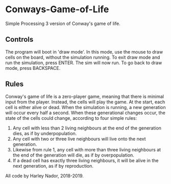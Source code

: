 # Conways-Game-of-Life
Simple Processing 3 version of Conway's game of life.

## Controls
The program will boot in 'draw mode'. In this mode, use the mouse to draw cells on the board, without the simulation running.
To exit draw mode and run the simulation, press ENTER. The sim will now run.
To go back to draw mode, press BACKSPACE.

## Rules
Conway's game of life is a zero-player game, meaning that there is minimal input from the player. Instead, the cells will play the game.
At the start, each cell is either alive or dead. When the simulation is running, a new generation will occur every half a second. When these generational changes occur, the state of the cells could change, according to four simple rules:
1. Any cell with less than 2 living neighbours at the end of the generation dies, as if by underpopulation.
2. Any cell with two or three live neighbours will live onto the next generation.
3. Likewise from rule 1, any cell with more than three living neighbours at the end of the generation will die, as if by overpopulation.
4. If a dead cell has exactly three living neighbours, it will be alive in the next generation, as if by reproduction.

All code by Harley Nador, 2018-2019.
